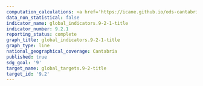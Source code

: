 ```yaml
---
computation_calculations: <a href='https://icane.github.io/ods-cantabria/assets/pdf/9.2.1.1.pdf' target='_blank'>Valor añadido del sector manufacturero per cápita</a><br><a href='https://icane.github.io/ods-cantabria/assets/pdf/9.2.1.2.pdf' target='_blank'>Valor añadido del sector manufacturero en proporción al PIB</a>
data_non_statistical: false
indicator_name: global_indicators.9-2-1-title
indicator_number: 9.2.1
reporting_status: complete
graph_title: global_indicators.9-2-1-title
graph_type: line
national_geographical_coverage: Cantabria
published: true
sdg_goal: '9'
target_name: global_targets.9-2-title
target_id: '9.2'
---
```

